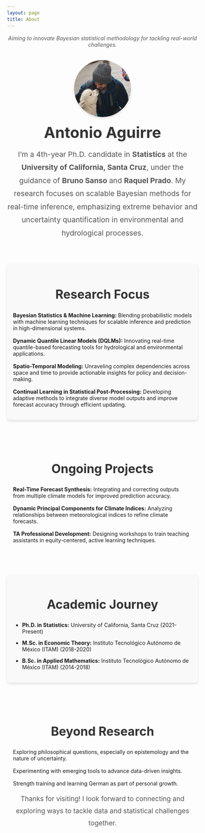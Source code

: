 ```yaml
---
layout: page
title: About
---
```


<div class="about-section">
  <!-- Welcome Message -->
  <p class="message" style="font-style: italic; color: #555; text-align: center; margin: 1rem auto; max-width: 800px;">
    Aiming to innovate Bayesian statistical methodology for tackling real-world challenges.
  </p>

  <!-- Introduction -->
  <div class="intro" style="text-align: center; margin-top: 2rem;">
    <div style="display: flex; flex-direction: column; align-items: center;">
      <img src="/files/images/Me2.jpg" 
           alt="Antonio Aguirre" 
           style="
              width: 150px; 
              height: 150px; 
              border-radius: 50%; 
              box-shadow: 0 4px 6px rgba(0, 0, 0, 0.1); 
              margin-bottom: 1rem;">
      <h1 style="margin: 0; font-size: 2.5rem; font-weight: bold; color: #333;">Antonio Aguirre</h1>
      <p style="
              font-size: 1.2rem; 
              line-height: 1.8; 
              max-width: 800px; 
              text-align: center; 
              margin: 1rem auto; 
              color: #555;">
        I’m a 4th-year Ph.D. candidate in <strong>Statistics</strong> at the <strong>University of California, Santa Cruz</strong>, 
        under the guidance of <strong>Bruno Sanso</strong> and <strong>Raquel Prado</strong>. My research focuses on scalable Bayesian methods 
        for real-time inference, emphasizing extreme behavior and uncertainty quantification in environmental and hydrological processes.
      </p>
    </div>
  </div>

  <!-- Research Focus Section -->
  <div class="research-focus" style="margin-top: 3rem; padding: 1rem; background-color: #f9f9f9; border-radius: 8px; box-shadow: 0 4px 6px rgba(0, 0, 0, 0.1);">
    <h2 style="font-size: 2rem; font-weight: bold; color: #333; text-align: center;">Research Focus</h2>
    <ul style="list-style: none; padding: 0; max-width: 800px; margin: 1rem auto; text-align: left;">
      <li style="margin-bottom: 1rem;">
        <strong>Bayesian Statistics & Machine Learning:</strong> Blending probabilistic models with machine learning techniques for scalable inference and prediction in high-dimensional systems.
      </li>
      <li style="margin-bottom: 1rem;">
        <strong>Dynamic Quantile Linear Models (DQLMs):</strong> Innovating real-time quantile-based forecasting tools for hydrological and environmental applications.
      </li>
      <li style="margin-bottom: 1rem;">
        <strong>Spatio-Temporal Modeling:</strong> Unraveling complex dependencies across space and time to provide actionable insights for policy and decision-making.
      </li>
      <li style="margin-bottom: 1rem;">
        <strong>Continual Learning in Statistical Post-Processing:</strong> Developing adaptive methods to integrate diverse model outputs and improve forecast accuracy through efficient updating.
      </li>
    </ul>
  </div>

  <!-- Ongoing Projects Section -->
  <div class="projects-section" style="margin-top: 3rem; padding: 1rem; text-align: center;">
    <h2 style="font-size: 2rem; font-weight: bold; color: #333;">Ongoing Projects</h2>
    <ul style="list-style: none; padding: 0; max-width: 800px; margin: 1rem auto; text-align: left;">
      <li style="margin-bottom: 1rem;">
        <strong>Real-Time Forecast Synthesis:</strong> Integrating and correcting outputs from multiple climate models for improved prediction accuracy.
      </li>
      <li style="margin-bottom: 1rem;">
        <strong>Dynamic Principal Components for Climate Indices:</strong> Analyzing relationships between meteorological indices to refine climate forecasts.
      </li>
      <li style="margin-bottom: 1rem;">
        <strong>TA Professional Development:</strong> Designing workshops to train teaching assistants in equity-centered, active learning techniques.
      </li>
    </ul>
  </div>

  <!-- Academic Journey Section -->
  <div class="academic-journey" style="margin-top: 3rem; padding: 1rem; background-color: #f9f9f9; border-radius: 8px; box-shadow: 0 4px 6px rgba(0, 0, 0, 0.1);">
    <h2 style="font-size: 2rem; font-weight: bold; color: #333; text-align: center;">Academic Journey</h2>
    <ul style="list-style: disc; padding-left: 1.5rem; max-width: 800px; margin: 1rem auto; text-align: left;">
      <li style="margin-bottom: 0.8rem;">
        <strong>Ph.D. in Statistics:</strong> University of California, Santa Cruz (2021-Present)
      </li>
      <li style="margin-bottom: 0.8rem;">
        <strong>M.Sc. in Economic Theory:</strong> Instituto Tecnológico Autónomo de México (ITAM) (2018-2020)
      </li>
      <li style="margin-bottom: 0.8rem;">
        <strong>B.Sc. in Applied Mathematics:</strong> Instituto Tecnológico Autónomo de México (ITAM) (2014-2018)
      </li>
    </ul>
  </div>

  <!-- Beyond Research Section -->
  <div class="beyond-research" style="margin-top: 3rem; padding: 1rem; text-align: center;">
    <h2 style="font-size: 2rem; font-weight: bold; color: #333;">Beyond Research</h2>
    <ul style="list-style: none; padding: 0; max-width: 800px; margin: 1rem auto; text-align: left;">
      <li style="margin-bottom: 1rem;">
        Exploring philosophical questions, especially on epistemology and the nature of uncertainty.
      </li>
      <li style="margin-bottom: 1rem;">
        Experimenting with emerging tools to advance data-driven insights.
      </li>
      <li style="margin-bottom: 1rem;">
        Strength training and learning German as part of personal growth.
      </li>
    </ul>
    <p style="font-size: 1.1rem; line-height: 1.8; max-width: 800px; margin: 1rem auto; color: #555;">
      Thanks for visiting! I look forward to connecting and exploring ways to tackle data and statistical challenges together.
    </p>
  </div>
</div>
